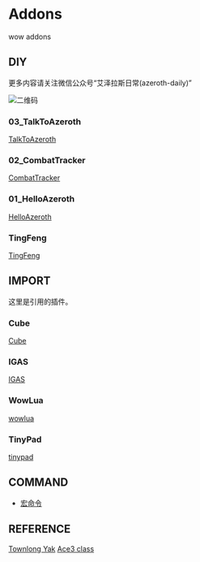 # Addons
wow addons

## DIY

更多内容请关注微信公众号“艾泽拉斯日常(azeroth-daily)”

![二维码](https://s2.ax1x.com/2019/11/20/MflCb8.png)

### 03_TalkToAzeroth

[TalkToAzeroth](./03_TalkToAzeroth)

### 02_CombatTracker

[CombatTracker](./02_CombatTracker)

### 01_HelloAzeroth

[HelloAzeroth](./01_HelloAzeroth)

### TingFeng

[TingFeng](./TingFeng)


## IMPORT

这里是引用的插件。

### Cube

[Cube](./Cube)

### IGAS

[IGAS](./IGAS)

### WowLua

[wowlua](./WowLua)

### TinyPad

[tinypad](./TinyPad)


## COMMAND

- [宏命令](./MACRO.md)


## REFERENCE

[Townlong Yak](https://www.townlong-yak.com/)
[Ace3 class](https://wow.gamepedia.com/WelcomeHome_-_Your_first_Ace3_Addon)
